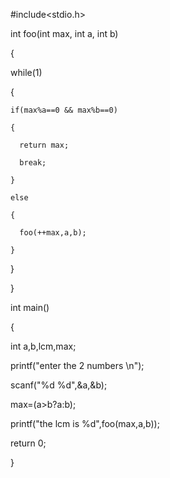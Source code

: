 #include<stdio.h>

int foo(int max, int a, int b)

{

   

  while(1)

  {

    if(max%a==0 && max%b==0)

    {

      return max;

      break;

    }

    else

    {

      foo(++max,a,b);

    }

  }

}

 

 int main()

 {

   int a,b,lcm,max;

   printf("enter the 2 numbers \n");

   scanf("%d %d",&a,&b);

   max=(a>b?a:b);

   printf("the lcm is %d",foo(max,a,b));

   return 0;

 }

